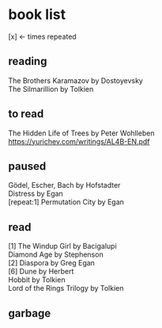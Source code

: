 # book list
[x] <- times repeated

## reading
The Brothers Karamazov by Dostoyevsky  
The Silmarillion by Tolkien  

## to read
The Hidden Life of Trees by Peter Wohlleben  
https://yurichev.com/writings/AL4B-EN.pdf  

## paused
Gödel, Escher, Bach by Hofstadter  
Distress by Egan  
[repeat:1] Permutation City by Egan  

## read
[1] The Windup Girl by Bacigalupi  
Diamond Age by Stephenson  
[2] Diaspora by Greg Egan  
[6] Dune by Herbert  
Hobbit by Tolkien  
Lord of the Rings Trilogy by Tolkien  

## garbage
